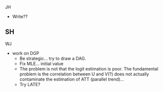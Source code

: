 JH
- Write??

SH
- 

WJ
- work on DGP
	- Be strategic... try to draw a DAG.
	- Fix MLE... initial value
	- The problem is not that the logit estimation is poor. The fundamental problem is the correlation between U and V(?) does not actually contaminate the estimation of ATT (parallel trend)...
	- Try LATE?